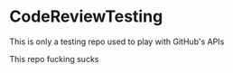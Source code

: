 # CodeReviewTesting
This is only a testing repo used to play with GitHub's APIs

This repo fucking sucks
